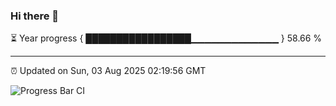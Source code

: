 ### Hi there 👋

⏳ Year progress { █████████████████▁▁▁▁▁▁▁▁▁▁▁▁▁ } 58.66 %

---

⏰ Updated on Sun, 03 Aug 2025 02:19:56 GMT

![Progress Bar CI](https://github.com/liununu/liununu/workflows/Progress%20Bar%20CI/badge.svg)
